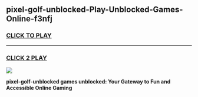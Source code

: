 
## pixel-golf-unblocked-Play-Unblocked-Games-Online-f3nfj
<h3>
<a href="https://premium76.site?title=pixel-golf-unblocked&ref=25A">CLICK TO PLAY</a></h3>
<hr>

<h3>
<a href="https://premium76.site?title=pixel-golf-unblocked&ref=25A">CLICK 2 PLAY</a>
  
</h3>

<a href="https://premium76.site?title=pixel-golf-unblocked&ref=25A"><img src="https://clearcache.store/games.png"></a>


**pixel-golf-unblocked games unblocked: Your Gateway to Fun and Accessible Online Gaming**
